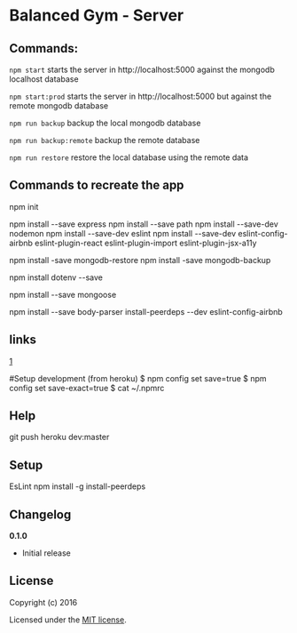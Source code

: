 # Balanced Gym - Server

## Commands:

`npm start`  starts the server in http://localhost:5000 against the mongodb localhost database

`npm start:prod`  starts the server in http://localhost:5000 but against the remote mongodb database

`npm run backup`  backup the local mongodb database

`npm run backup:remote`  backup the remote database

`npm run restore`  restore the local database using the remote data 

## Commands to recreate the app
npm init

npm install --save express
npm install --save path
npm install --save-dev nodemon
npm install --save-dev eslint
npm install --save-dev eslint-config-airbnb eslint-plugin-react eslint-plugin-import eslint-plugin-jsx-a11y 

npm install -save mongodb-restore
npm install -save mongodb-backup

npm install dotenv --save

npm install --save mongoose

npm install --save body-parser
install-peerdeps --dev eslint-config-airbnb


## links
[1](https://medium.com/@StevenLeiva1/configuring-eslint-on-a-nodejs-app-92903cb21038)

#Setup development
(from heroku)
$ npm config set save=true
$ npm config set save-exact=true
$ cat ~/.npmrc 

## Help
git push heroku dev:master

## Setup

EsLint
npm install -g install-peerdeps


## Changelog

__0.1.0__

- Initial release

## License

Copyright (c) 2016

Licensed under the [MIT license](LICENSE).
